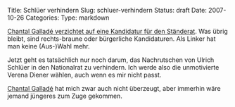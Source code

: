 Title: Schlüer verhindern
Slug: schluer-verhindern
Status: draft
Date: 2007-10-26
Categories:
Type: markdown

[Chantal Galladé verzichtet auf eine Kandidatur für den Ständerat](http://www.nzz.ch/_1.575094.html). Was übrig bleibt, sind rechts-braune oder bürgerliche Kandidaturen. Als Linker hat man keine (Aus-)Wahl mehr.

Jetzt geht es tatsächlich nur noch darum, das Nachrutschen von Ulrich Schlüer in den Nationalrat zu verhindern. Ich werde also die unmotivierte Verena Diener wählen, auch wenn es mir nicht passt.

[Chantal Galladé](http://spinlock.ch/blog/2007/10/16/sp-und-links-grune-linksautonome/) hat mich zwar auch nicht überzeugt, aber immerhin wäre jemand jüngeres zum Zuge gekommen.
